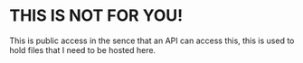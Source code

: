 # THIS IS NOT FOR YOU!
This is public access in the sence that an API can access this, this is used to hold files that I need to be hosted here.
